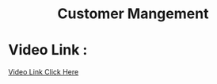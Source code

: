 <h1 align="center">Customer Mangement </h1>
<h1>Video Link :</h1>
<a href="https://drive.google.com/file/d/1BZoIxctaDghzzA8N1nlBIRAscvK3GT5C/view?usp=sharing">Video Link Click Here</a>
